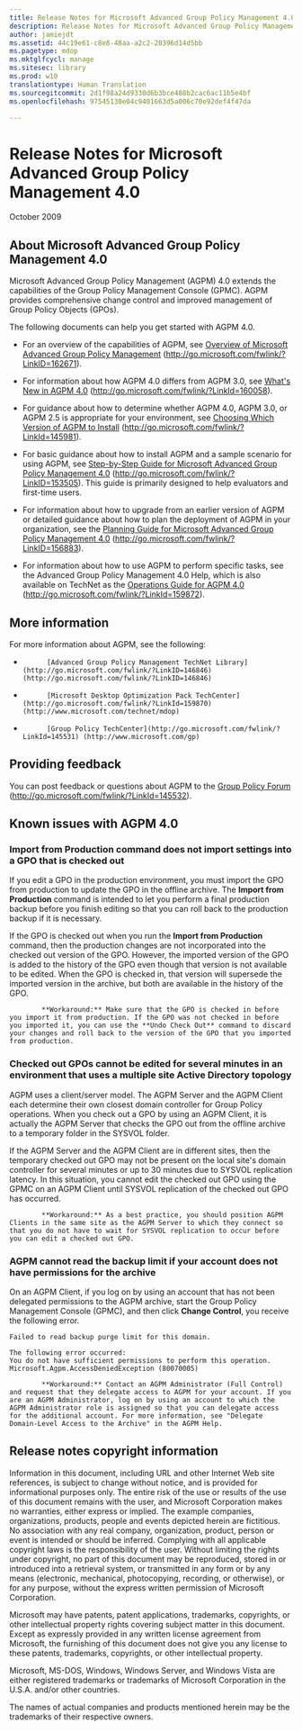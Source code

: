 ```yaml
---
title: Release Notes for Microsoft Advanced Group Policy Management 4.0
description: Release Notes for Microsoft Advanced Group Policy Management 4.0
author: jamiejdt
ms.assetid: 44c19e61-c8e8-48aa-a2c2-20396d14d5bb
ms.pagetype: mdop
ms.mktglfcycl: manage
ms.sitesec: library
ms.prod: w10
translationtype: Human Translation
ms.sourcegitcommit: 2d1f98a24d9330d6b3bce488b2cac6ac11b5e4bf
ms.openlocfilehash: 97545130e04c9401663d5a006c70e92def4f47da

---
```



# Release Notes for Microsoft Advanced Group Policy Management 4.0


October 2009

## About Microsoft Advanced Group Policy Management 4.0


Microsoft Advanced Group Policy Management (AGPM) 4.0 extends the capabilities of the Group Policy Management Console (GPMC). AGPM provides comprehensive change control and improved management of Group Policy Objects (GPOs).

The following documents can help you get started with AGPM 4.0.

-   For an overview of the capabilities of AGPM, see [Overview of Microsoft Advanced Group Policy Management](http://go.microsoft.com/fwlink/?LinkID=162671) (http://go.microsoft.com/fwlink/?LinkID=162671).

-   For information about how AGPM 4.0 differs from AGPM 3.0, see [What's New in AGPM 4.0](http://go.microsoft.com/fwlink/?LinkId=160058) (http://go.microsoft.com/fwlink/?LinkId=160058).

-   For guidance about how to determine whether AGPM 4.0, AGPM 3.0, or AGPM 2.5 is appropriate for your environment, see [Choosing Which Version of AGPM to Install](http://go.microsoft.com/fwlink/?LinkId=145981) (http://go.microsoft.com/fwlink/?LinkId=145981).

-   For basic guidance about how to install AGPM and a sample scenario for using AGPM, see [Step-by-Step Guide for Microsoft Advanced Group Policy Management 4.0](http://go.microsoft.com/fwlink/?LinkID=153505) (http://go.microsoft.com/fwlink/?LinkID=153505). This guide is primarily designed to help evaluators and first-time users.

-   For information about how to upgrade from an earlier version of AGPM or detailed guidance about how to plan the deployment of AGPM in your organization, see the [Planning Guide for Microsoft Advanced Group Policy Management 4.0](http://go.microsoft.com/fwlink/?LinkID=156883) (http://go.microsoft.com/fwlink/?LinkID=156883).

-   For information about how to use AGPM to perform specific tasks, see the Advanced Group Policy Management 4.0 Help, which is also available on TechNet as the [Operations Guide for AGPM 4.0](http://go.microsoft.com/fwlink/?LinkId=159872) (http://go.microsoft.com/fwlink/?LinkId=159872).

## More information


For more information about AGPM, see the following:

-   
            [Advanced Group Policy Management TechNet Library](http://go.microsoft.com/fwlink/?LinkID=146846) (http://go.microsoft.com/fwlink/?LinkID=146846)

-   
            [Microsoft Desktop Optimization Pack TechCenter](http://go.microsoft.com/fwlink/?LinkId=159870) (http://www.microsoft.com/technet/mdop)

-   
            [Group Policy TechCenter](http://go.microsoft.com/fwlink/?LinkId=145531) (http://www.microsoft.com/gp)

## Providing feedback


You can post feedback or questions about AGPM to the [Group Policy Forum](http://go.microsoft.com/fwlink/?LinkId=145532) (http://go.microsoft.com/fwlink/?LinkId=145532).

## Known issues with AGPM 4.0


### Import from Production command does not import settings into a GPO that is checked out

If you edit a GPO in the production environment, you must import the GPO from production to update the GPO in the offline archive. The **Import from Production** command is intended to let you perform a final production backup before you finish editing so that you can roll back to the production backup if it is necessary.

If the GPO is checked out when you run the **Import from Production** command, then the production changes are not incorporated into the checked out version of the GPO. However, the imported version of the GPO is added to the history of the GPO even though that version is not available to be edited. When the GPO is checked in, that version will supersede the imported version in the archive, but both are available in the history of the GPO.


            **Workaround:** Make sure that the GPO is checked in before you import it from production. If the GPO was not checked in before you imported it, you can use the **Undo Check Out** command to discard your changes and roll back to the version of the GPO that you imported from production.

### Checked out GPOs cannot be edited for several minutes in an environment that uses a multiple site Active Directory topology

AGPM uses a client/server model. The AGPM Server and the AGPM Client each determine their own closest domain controller for Group Policy operations. When you check out a GPO by using an AGPM Client, it is actually the AGPM Server that checks the GPO out from the offline archive to a temporary folder in the SYSVOL folder.

If the AGPM Server and the AGPM Client are in different sites, then the temporary checked out GPO may not be present on the local site's domain controller for several minutes or up to 30 minutes due to SYSVOL replication latency. In this situation, you cannot edit the checked out GPO using the GPMC on an AGPM Client until SYSVOL replication of the checked out GPO has occurred.


            **Workaround:** As a best practice, you should position AGPM Clients in the same site as the AGPM Server to which they connect so that you do not have to wait for SYSVOL replication to occur before you can edit a checked out GPO.

### AGPM cannot read the backup limit if your account does not have permissions for the archive

On an AGPM Client, if you log on by using an account that has not been delegated permissions to the AGPM archive, start the Group Policy Management Console (GPMC), and then click **Change Control**, you receive the following error.

``` syntax
Failed to read backup purge limit for this domain. 

The following error occurred: 
You do not have sufficient permissions to perform this operation. 
Microsoft.Agpm.AccessDeniedException (80070005)
```


            **Workaround:** Contact an AGPM Administrator (Full Control) and request that they delegate access to AGPM for your account. If you are an AGPM Administrator, log on by using an account to which the AGPM Administrator role is assigned so that you can delegate access for the additional account. For more information, see "Delegate Domain-Level Access to the Archive" in the AGPM Help.

## Release notes copyright information


Information in this document, including URL and other Internet Web site references, is subject to change without notice, and is provided for informational purposes only. The entire risk of the use or results of the use of this document remains with the user, and Microsoft Corporation makes no warranties, either express or implied. The example companies, organizations, products, people and events depicted herein are fictitious. No association with any real company, organization, product, person or event is intended or should be inferred. Complying with all applicable copyright laws is the responsibility of the user. Without limiting the rights under copyright, no part of this document may be reproduced, stored in or introduced into a retrieval system, or transmitted in any form or by any means (electronic, mechanical, photocopying, recording, or otherwise), or for any purpose, without the express written permission of Microsoft Corporation.

Microsoft may have patents, patent applications, trademarks, copyrights, or other intellectual property rights covering subject matter in this document. Except as expressly provided in any written license agreement from Microsoft, the furnishing of this document does not give you any license to these patents, trademarks, copyrights, or other intellectual property.



Microsoft, MS-DOS, Windows, Windows Server, and Windows Vista are either registered trademarks or trademarks of Microsoft Corporation in the U.S.A. and/or other countries.

The names of actual companies and products mentioned herein may be the trademarks of their respective owners.

 

 








<!--HONumber=Jun16_HO4-->


